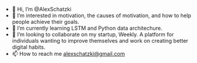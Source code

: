 - 👋 Hi, I’m @AlexSchatzki
- 👀 I’m interested in motivation, the causes of motivation, and how to help people achieve their goals.
- 🌱 I’m currently learning LSTM and Python data architechure. 
- 💞️ I’m looking to collaborate on my startup, Weekly. A platform for individuals wanting to improve themselves and work on creating better digital habits.
- 📫 How to reach me alexschatzki@gmail.com

<!---
AlexSchatzki/AlexSchatzki is a ✨ special ✨ repository because its `README.md` (this file) appears on your GitHub profile.
You can click the Preview link to take a look at your changes.
--->
